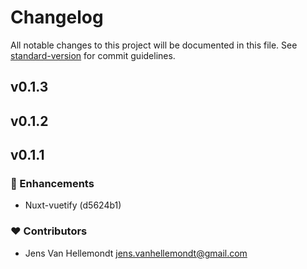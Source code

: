# Changelog

All notable changes to this project will be documented in this file. See [standard-version](https://github.com/conventional-changelog/standard-version) for commit guidelines.

## v0.1.3

## v0.1.2

## v0.1.1


### 🚀 Enhancements

  - Nuxt-vuetify (d5624b1)

### ❤️  Contributors

- Jens Van Hellemondt <jens.vanhellemondt@gmail.com>

